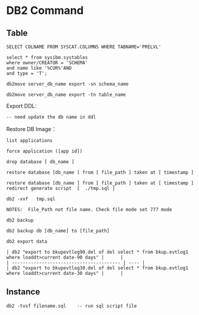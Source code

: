 # DB2 Command

## Table

```SELECT COLNAME FROM SYSCAT.COLUMNS WHERE TABNAME='PRELVL' ```

```
select * from sysibm.systables
where owner/CREATOR = 'SCHEMA'
and name like '%CUR%'AND
and type = 'T';
```

```db2move server_db_name export -sn schema_name ```

```db2move server_db_name export -tn table_name ```

 Export DDL:
 ```db2look -d deltadb -z delta -e -o ~/delta/db_name.ddl
 -- need update the db name in ddl
 ```

Restore DB Image：
```
list applications

force application ([app id])

drop database [ db_name ]

restore database [db_name ] from [ file_path ] taken at [ timestamp ]

restore database [db_name ] from [ file_path ] taken at [ timestamp ]  redirect generate script  [  ./tmp.sql ]

db2 -xvf   tmp.sql

NOTES:  File_Path not file name. Check file mode set 777 mode

db2 backup

db2 backup db [db_name] to [file_path] 

db2 export data

| db2 "export to bkupevtlog90.del of del select * from bkup.evtlog1 where loaddt>current date-90 days" |      |
| ---------------------------------------- | ---- |
| db2 "export to bkupevtlog30.del of del select * from bkup.evtlog1 where loaddt>current date-30 days" |      |

```
## Instance

```
db2 -tvsf filename.sql    -- run sql script file
```

